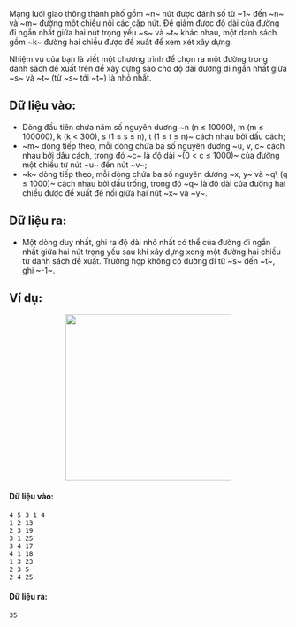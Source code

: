 Mạng lưới giao thông thành phố gồm ~n~ nút được đánh số từ ~1~ đến ~n~ và ~m~ đường một chiều nối các cặp nút. Để giảm được độ dài của đường đi ngắn nhất giữa hai nút trọng yếu ~s~ và ~t~ khác nhau, một danh sách gồm ~k~ đường hai chiều được đề xuất để xem xét xây dựng.

Nhiệm vụ của bạn là viết một chương trình để chọn ra một đường trong danh sách đề xuất trên để xây dựng sao cho độ dài đường đi ngắn nhất giữa ~s~ và ~t~ (từ ~s~ tới ~t~) là nhỏ nhất.

## Dữ liệu vào:
- Dòng đầu tiên chứa năm số nguyên dương ~n (n ≤ 10000), m (m ≤ 100000), k (k < 300), s (1 ≤ s ≤ n), t (1 ≤ t ≤ n)~ cách nhau bởi dấu cách;
- ~m~ dòng tiếp theo, mỗi dòng chứa ba số nguyên dương ~u, v, c~ cách nhau bởi dấu cách, trong đó ~c~ là độ dài ~(0 < c ≤ 1000)~ của đường một chiều từ nút ~u~ đến nút ~v~;
- ~k~ dòng tiếp theo, mỗi dòng chứa ba số nguyên dương ~x, y~ và ~q\ (q ≤ 1000)~ cách nhau bởi dấu trống, trong đó ~q~ là độ dài của đường hai chiều được đề xuất để nối giữa hai nút ~x~ và ~y~.

## Dữ liệu ra:
- Một dòng duy nhất, ghi ra độ dài nhỏ nhất có thể của đường đi ngắn nhất giữa hai nút trọng yếu sau khi xây dựng xong một đường hai chiều từ danh sách đề xuất. Trường hợp không có đường đi từ ~s~ đến ~t~, ghi ~-1~.

## Ví dụ:
<center><img src="/images/problems/598/MANGGT.svg" width=300px /></center>

#### Dữ liệu vào:
```
4 5 3 1 4
1 2 13
2 3 19
3 1 25
3 4 17
4 1 18
1 3 23
2 3 5
2 4 25
```

#### Dữ liệu ra:
```
35
```